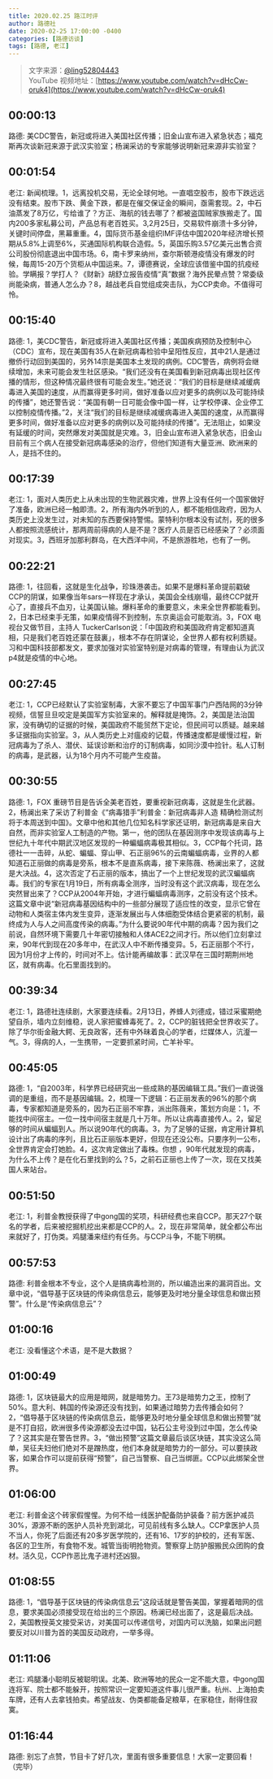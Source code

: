 ```yaml
---
title: 2020.02.25 路江时评
author: 路德社
date: 2020-02-25 17:00:00 -0400
categories: [路德访谈]
tags: [路德, 老江]
---
```


> 文字来源：[@ling52804443](https://twitter.com/ling52804443)  
> YouTube 视频地址：[https://www.youtube.com/watch?v=dHcCw-oruk4](https://www.youtube.com/watch?v=dHcCw-oruk4)

## 00:00:13

路德: 美CDC警告，新冠或将进入美国社区传播；旧金山宣布进入紧急状态；福克斯再次谈新冠来源于武汉实验室；杨澜采访的专家能够说明新冠来源非实验室？

## 00:01:54

老江: 新闻梳理。1，远离投机交易，无论全球何地。一直唱空股市，股市下跌远远没有结束。股市下跌、黄金下跌，都是在催交保证金的瞬间，亟需套现。2，中石油蒸发了8万亿，亏给谁了？方正、海航的钱去哪了？都被盗国贼家族搬走了。国内200多家私募公司，产品总有老百姓买。3,2月25日，交易软件崩溃十多分钟，关键时间停盘，黑幕重重。4，国际货币基金组织IMF评估中国2020年经济增长预期从5.8%上调至6%，买通国际机构联合造假。5，英国乐购3.57亿美元出售合资公司股份彻底退出中国市场。6，南卡罗来纳州，查尔斯顿港疫情没有爆发的时候，每周15-20万个货柜从中国运来。7，谭德赛说，全球应该借鉴中国的抗疫经验。学瞒报？学打人？《财新》胡舒立报告疫情“真”数据？海外民晕点赞？常委级尚能染病，普通人怎么办？8，越战老兵自觉组成突击队，为CCP卖命。不值得可怜。

## 00:15:40

路德: 1，美CDC警告，新冠或将进入美国社区传播；美国疾病预防及控制中心（CDC）宣布，现在美国有35人在新冠病毒检验中呈阳性反应，其中21人是通过撤侨行动回到美国的，另外14宗是美国本土发现的病例。CDC警告，病例将会继续增加，未来可能会发生社区感染。“我们还没有在美国看到新冠病毒出现社区传播的情形，但这种情况最终很有可能会发生。”她还说：“我们的目标是继续减缓病毒进入美国的速度，从而赢得更多时间，做好准备以应对更多的病例以及可能持续的传播”，她还警告说：“美国有朝一日可能会像中国一样，让学校停课、企业停工以控制疫情传播。”2，关注“我们的目标是继续减缓病毒进入美国的速度，从而赢得更多时间，做好准备以应对更多的病例以及可能持续的传播”。无法阻止，如果没有延缓的时间，突然爆发对美国就是灾难。3，旧金山宣布进入紧急状态，旧金山目前有三个病人在接受新冠病毒感染的治疗，但他们知道有大量亚洲、欧洲来的人，是挡不住的。

## 00:17:39

老江: 1，面对人类历史上从未出现的生物武器灾难，世界上没有任何一个国家做好了准备，欧洲已经一触即溃。2，所有海内外听到的人，都不能相信政府，因为人类历史上没发生过，对未知的东西要保持警惕。蒙特利尔根本没有试剂，死的很多人都按照流感统计，那两周前得病的人是不是？医疗人员是否已经感染了？必须面对现实。3，西班牙加那利群岛，在大西洋中间，不是旅游胜地，也有了一例。

## 00:22:21

路德: 1，往回看，这就是生化战争，珍珠港袭击。如果不是爆料革命提前戳破CCP的阴谋，如果像当年sars一样现在才承认，美国会全线崩塌，最终CCP就开心了，直接兵不血刃，让美国认输。爆料革命的重要意义，未来全世界都能看到。2，日本已经束手无策，如果疫情得不到控制，东京奥运会可能取消。3，FOX 电视台又做节目，主持人 TuckerCarlson说：「中国政府和美国政府肯定都知道真相，只是我们老百姓还蒙在鼓裏」，根本不存在阴谋论，全世界人都有权利质疑。习和中国科技部都发文，要求加强对实验室特别是对病毒的管理，有理由认为武汉p4就是疫情的中心地。

## 00:27:45

老江: 1，CCP已经默认了实验室制毒，大家不要忘了中国军事门户西陆网的3分钟视频，信誓旦旦咬定是美国军方实验室来的。解释就是掩饰。2，美国是法治国家，没有确切的证据的时候，美国政府不能贸然下定论，但民间可以质疑。越来越多证据指向实验室。3，从人类历史上对瘟疫的记载，传播速度都是缓慢过程，新冠病毒为了杀人、潜伏、延误诊断和治疗的订制病毒，如同沙漠中捡针。私人订制的病毒，是武器，认为18个月内不可能产生疫苗。

## 00:30:55

路德: 1，FOX 重磅节目是告诉全美老百姓，要重视新冠病毒，这就是生化武器。2，杨澜出来了采访了利普金《“病毒猎手”利普金：新冠病毒非人造 精确检测试剂将于本周送到中国》。文章中他和其他几位知名科学家还证明，新冠病毒是来自大自然，而非实验室人工制造的产物。第一，他的团队在基因测序中发现该病毒与上世纪九十年代中期武汉地区发现的一种蝙蝠病毒极其相似。3，CCP每个托词，路德社一一击碎，从蛇、蝙蝠、穿山甲、石正丽96%的云南蝙蝠病毒，业界的人都知道石正丽做的病毒是旁系，根本不是直系病毒，接下来陈薇、杨澜出来了，这就是大决战。4，这次否定了石正丽的版本，搞出了一个上世纪发现的武汉蝙蝠病毒。我们的专家在1月19日，所有病毒全测序，当时没有这个武汉病毒，现在怎么突然冒出来了？CCP从2004年开始，才进行蝙蝠病毒测序，之前没有这个技术。这篇文章中说“新冠病毒基因结构中的一些部分展现了适应性的改变，显示它曾在动物和人类宿主体内发生变异，逐渐发展出与人体细胞受体结合更紧密的机制，最终成为人与人之间高度传染的病毒。”为什么要说90年代中期的病毒？因为我们之前说，自然环境下需要几十年密切接触和人体ACE2之间才行。所以他们立刻拿过来，90年代到现在20多年中，在武汉人中不断传播变异。5，石正丽那个不行，因为1月份才上传的，时间对不上。估计能再编故事：武汉早在三国时期荆州地区，就有病毒。化石里面找到的。

## 00:39:34

老江:  1，路德社连续剧，大家要连续看。2月13日，养蜂人刘德成，错过采蜜期绝望自杀，墙内立刻维稳，说人家把蜜蜂毒死了。2，CCP的脏钱把全世界收买了。除了华尔街金融大鳄、无良政客，还有中外昧着良心的学者，烂媒体人，沆瀣一气。3，得病的人，一生携带，一定要抓紧时间，亡羊补牢。

## 00:45:05

路德: 1，“自2003年，科学界已经研究出一些成熟的基因编辑工具。”我们一直说强调的是重组，而不是基因编辑。2，梳理一下逻辑：石正丽发表的96%的那个病毒，专家都知道是旁系的，因为石正丽不牢靠，派出陈薇来，策划方向是：1，不能找中间宿主。一位一找中间宿主就是几十万年。所以让病毒直接传人。2，留足够的时间从蝙蝠到人。所以说90年代的病毒。3，为了足够的证据，肯定用计算机设计出了病毒的序列，且比石正丽版本更好，但现在还没公布。只要序列一公布，全世界肯定会打她脸。4，这次肯定做出了毒株。你想 ，90年代就发现的病毒，为什么不上传？是在化石里找到的么？5，之前石正丽也上传了一次，现在又找美国人来站台。

## 00:51:50

老江: 1，利普金教授获得了中gong国的奖项，科研经费也来自CCP。那天27个联名的学者，后来被挖掘机挖出来都是CCP的人。2，现在非常简单，就全都公布出来就好了，打伪类。鸡腿潘来纽约有任务。与CCP斗争，不能下明棋。

## 00:57:53

路德: 利普金根本不专业，这个人是搞病毒检测的，所以编造出来的漏洞百出。文章中说，“倡导基于区块链的传染病信息云，能够更及时地分量全球信息和做出预警”。什么是“传染病信息云”？

## 01:00:16

老江: 没看懂这个术语，是不是大数据？

## 01:00:49

路德: 1，区块链最大的应用是暗网，就是暗势力。王73是暗势力之王，控制了50%。意大利、韩国的传染源还没有找到，如果通过暗势力去传播会如何？2，“倡导基于区块链的传染病信息云，能够更及时地分量全球信息和做出预警”就是不打自招，欧洲很多传染源都没去过中国，钻石公主号没到过中国，怎么传染了？这其实是在警告世界。3，“做出预警”这篇文章最后谈区块链，其实没这么简单，吴征夫妇他们绝对不是蹭热度，他们本身就是暗势力的一部分。可以要挟政客，如果合作可以提前获得“预警”，自己当警察、自己当绑匪。CCP以此绑架全世界。

## 01:06:00

老江: 利普金这个砖家假惺惺。为何不给一线医护配备防护装备？前方医护减员30%，源源不断的医护人员补充到湖北，可见前线有多么缺人。CCP拿医护人员不当人，你死了后面还有20多岁医学院的，还有16、17岁的护校的，还有军医、各区的卫生所，有食物不发。城管当街明抢物资。警察穿上防护服搬民众团购的食材。活久见，CCP作恶比鬼子进村还凶狠。

## 01:08:55

路德: 1，“倡导基于区块链的传染病信息云”这段话就是警告美国，掌握着暗网的信息，要求美国必须接受现在给出的三个原因。杨澜已经出面了，这是最后决战。2，美国教授英文接受采访，对美国可以传递信号，对国内可以洗脑，如果出问题要反对以川普为首的美国反动政府，一举多得。

## 01:11:06

老江: 鸡腿潘小聪明反被聪明误。北美、欧洲等地的民众一定不能大意，中gong国连将军、院士都不能躲开，按照常识一定要知道这件事儿很严重。杭州、上海拍卖车牌，还有人去拿钱拍卖。希望战友、伪类都能备足粮草，在家稳住，耐得住寂寞。

## 01:16:44

路德: 别忘了点赞，节目卡了好几次，里面有很多重要信息！大家一定要回看！
（完毕）
